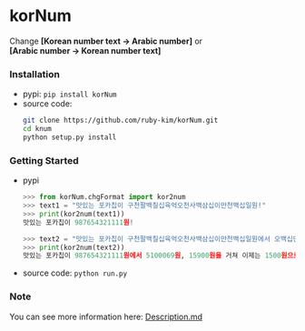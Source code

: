 # korNum
Change **[Korean number text -> Arabic number]** or<br>
**[Arabic number -> Korean number text]**

### Installation
* pypi: ```pip install korNum```
* source code:
  ```bash
  git clone https://github.com/ruby-kim/korNum.git
  cd knum
  python setup.py install
  ```

### Getting Started
* pypi
  ```python
  >>> from korNum.chgFormat import kor2num
  >>> text1 = "맛있는 포카칩이 구천팔백칠십육억오천사백삼십이만천백십일원!"
  >>> print(kor2num(text1))
  맛있는 포카칩이 987654321111원!
  
  >>> text2 = "맛있는 포카칩이 구천팔백칠십육억오천사백삼십이만천백십일원에서 오백십만육십구원, 만오천구백원을 거쳐 이제는 천오백원으로!"
  >>> print(kor2num(text2))
  맛있는 포카칩이 987654321111원에서 5100069원, 15900원을 거쳐 이제는 1500원으로!
  ```
* source code:
  ```python run.py```

### Note
You can see more information here: [Description.md](https://github.com/study-ai-data/korNum/blob/master/Description.md)
